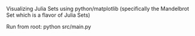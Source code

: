 Visualizing Julia Sets using python/matplotlib (specifically the Mandelbrot Set which is a flavor of Julia Sets)

Run from root: python src/main.py
